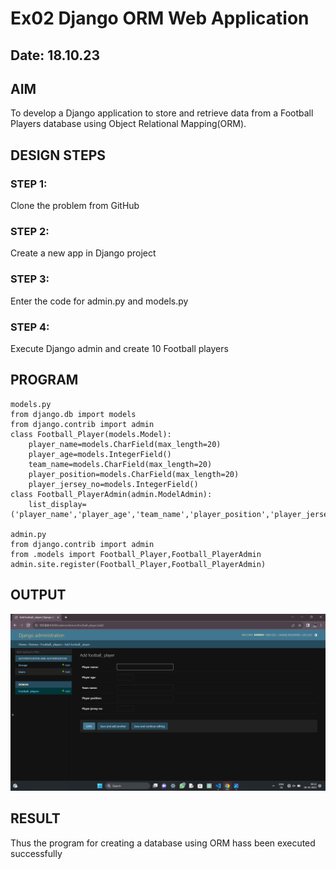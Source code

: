 # Ex02 Django ORM Web Application
## Date: 18.10.23

## AIM
To develop a Django application to store and retrieve data from a Football Players database using Object Relational Mapping(ORM).

## DESIGN STEPS

### STEP 1:
Clone the problem from GitHub

### STEP 2:
Create a new app in Django project

### STEP 3:
Enter the code for admin.py and models.py

### STEP 4:
Execute Django admin and create 10 Football players

## PROGRAM
```
models.py
from django.db import models
from django.contrib import admin
class Football_Player(models.Model):
    player_name=models.CharField(max_length=20)
    player_age=models.IntegerField()
    team_name=models.CharField(max_length=20)
    player_position=models.CharField(max_length=20)
    player_jersey_no=models.IntegerField()
class Football_PlayerAdmin(admin.ModelAdmin):
    list_display=('player_name','player_age','team_name','player_position','player_jersey_no')    

admin.py
from django.contrib import admin
from .models import Football_Player,Football_PlayerAdmin
admin.site.register(Football_Player,Football_PlayerAdmin)

```

## OUTPUT
![Alt text](<Screenshot (3).png>)


## RESULT
Thus the program for creating a database using ORM hass been executed successfully
